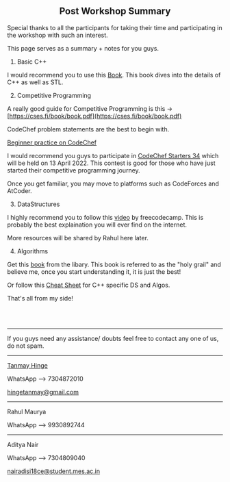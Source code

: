 <center>
<h2>Post Workshop Summary</h2>
</center>

Special thanks to all the participants for taking their time and participating in the workshop with such an interest.

This page serves as a summary + notes for you guys.

1.  Basic C++

I would recommend you to use this [Book](Primer.pdf). This book dives into the details of C++ as well as STL. 

2.  Competitive Programming

A really good guide for Competitive Programming is this -> [https://cses.fi/book/book.pdf](https://cses.fi/book/book.pdf)

CodeChef problem statements are the best to begin with. 

[Beginner practice on CodeChef](https://www.codechef.com/practice?page=0&limit=20&sort_by=difficulty_rating&sort_order=asc&search=&start_rating=0&end_rating=999&topic=Basic+Programming&tags=)

I would recommend you guys to participate in [CodeChef Starters 34](https://www.codechef.com/START34?itm_medium=hpbanner_2&itm_campaign=START34) which will be held on 13 April 2022. This contest is good for those who have just started their competitive programming journey.

Once you get familiar, you may move to platforms such as CodeForces and AtCoder.

3. DataStructures

I highly recommend you to follow this [video](https://www.youtube.com/watch?v=B31LgI4Y4DQ) by freecodecamp. This is probably the best explaination you will ever find on the internet.

More resources will be shared by Rahul here later.

4. Algorithms

Get this [book](https://www.amazon.com/Introduction-Algorithms-3rd-MIT-Press/dp/0262033844) from the libary. This book is referred to as the "holy grail" and believe me, once you start understanding it, it is just the best!

Or follow this [Cheat Sheet](https://hackingcpp.com/cpp/cheat_sheets.html) for C++ specific DS and Algos.

That's all from my side!

<br><br>

---

If you guys need any assistance/ doubts feel free to contact any one of us, do not spam.

---

[Tanmay Hinge](https://www.linkedin.com/in/tanmayhinge/)

WhatsApp --> 7304872010

hingetanmay@gmail.com

---

Rahul Maurya

WhatsApp --> 9930892744

---

Aditya Nair

WhatsApp --> 7304809040

nairadisi18ce@student.mes.ac.in
